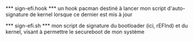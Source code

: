 *** sign-efi.hook ***
un hook pacman destiné à lancer mon script d'auto-signature de kernel lorsque ce dernier est mis à jour

*** sign-efi.sh ***
mon script de signature du bootloader (ici, rEFInd) et du kernel, visant à permettre le secureboot de mon système